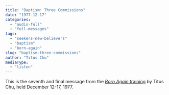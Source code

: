 ```yaml
---
title: "Baptism: Three Commissions"
date: "1977-12-17"
categories: 
  - "audio-full"
  - "full-messages"
tags: 
  - "seekers-new-believers"
  - "baptism"
  - "born-again"
slug: "baptism-three-commissions"
author: "Titus Chu"
mediaType: 
  - "listen"
---
```


This is the seventh and final message from the [_Born Again_ training](https://www.asweetsavor.org/1977-december-training-born-again/) by Titus Chu, held December 12-17, 1977.
